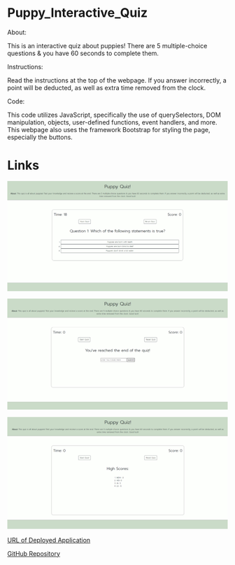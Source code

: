 # Puppy_Interactive_Quiz


About:

This is an interactive quiz about puppies! There are 5 multiple-choice questions & you have 60 seconds to complete them. 


Instructions:

Read the instructions at the top of the webpage. 
If you answer incorrectly, a point will be deducted, as well as extra time removed from the clock.


Code:

This code utilizes JavaScript, specifically the use of querySelectors, DOM manipulation, objects, user-defined functions, event handlers, and more. This webpage also uses the framework Bootstrap for styling the page, especially the buttons.


# Links

![Puppy Quiz Demo 1](Assets/img_1.png)

![Puppy Quiz Demo 2](./Assets/img_2.png)

![Puppy Quiz Demo 3](./Assets/img_3.png)

[URL of Deployed Application](https://miadehaan.github.io/Puppy_Interactive_Quiz/)

[GitHub Repository](https://github.com/miadehaan/Puppy_Interactive_Quiz)